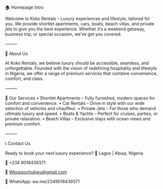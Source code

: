 🏠 Homepage Intro

Welcome to Koko Rentals – Luxury experiences and lifestyle, tailored for you.
We provide shortlet apartments, cars, boats, beach villas, and private jets to give you the best experience. Whether it’s a weekend getaway, business trip, or special occasion, we’ve got you covered.

⸻

📖 About Us

At Koko Rentals, we believe luxury should be accessible, seamless, and unforgettable.
Founded with the vision of redefining hospitality and lifestyle in Nigeria, we offer a range of premium services that combine convenience, comfort, and class.

⸻

🚗 Our Services
	•	Shortlet Apartments – Fully furnished, modern spaces for comfort and convenience.
	•	Car Rentals – Drive in style with our wide selection of vehicles and chauffeur.
	•	Private Jets – For those who demand ultimate luxury and speed.
	•	Boats & Yachts – Perfect for cruises, parties, or private relaxation.
	•	Beach Villas – Exclusive stays with ocean views and premium comfort.

⸻

📞 Contact Us

Ready to book your next luxury experience?
📍 Lagos | Abuja, Nigeria
    
📱 +234 9018439371

📧 Wkosisochukwu@gmail.com

💬 WhatsApp: wa.me/2349018439371
